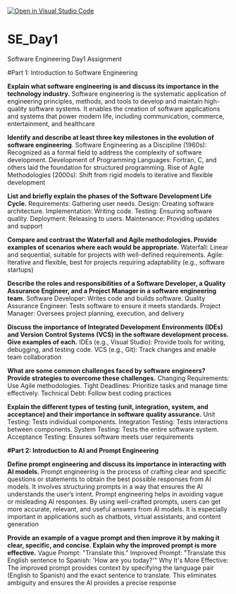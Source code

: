 [![Open in Visual Studio Code](https://classroom.github.com/assets/open-in-vscode-2e0aaae1b6195c2367325f4f02e2d04e9abb55f0b24a779b69b11b9e10269abc.svg)](https://classroom.github.com/online_ide?assignment_repo_id=18534171&assignment_repo_type=AssignmentRepo)
# SE_Day1
Software Engineering Day1 Assignment

#Part 1: Introduction to Software Engineering

**Explain what software engineering is and discuss its importance in the technology industry.**
Software engineering is the systematic application of engineering principles, methods, and tools to develop and maintain high-quality software systems.
It enables the creation of software applications and systems that power modern life, including communication, commerce, entertainment, and healthcare

**Identify and describe at least three key milestones in the evolution of software engineering**.
Software Engineering as a Discipline (1960s): Recognized as a formal field to address the complexity of software development.
Development of Programming Languages: Fortran, C, and others laid the foundation for structured programming.
Rise of Agile Methodologies (2000s): Shift from rigid models to iterative and flexible development​

**List and briefly explain the phases of the Software Development Life Cycle.**
Requirements: Gathering user needs.
Design: Creating software architecture.
Implementation: Writing code.
Testing: Ensuring software quality.
Deployment: Releasing to users.
Maintenance: Providing updates and support

**Compare and contrast the Waterfall and Agile methodologies. Provide examples of scenarios where each would be appropriate.**
Waterfall: Linear and sequential, suitable for projects with well-defined requirements.
Agile: Iterative and flexible, best for projects requiring adaptability (e.g., software startups)​

**Describe the roles and responsibilities of a Software Developer, a Quality Assurance Engineer, and a Project Manager in a software engineering team.**
Software Developer: Writes code and builds software.
Quality Assurance Engineer: Tests software to ensure it meets standards.
Project Manager: Oversees project planning, execution, and delivery

**Discuss the importance of Integrated Development Environments (IDEs) and Version Control Systems (VCS) in the software development process. Give examples of each.**
IDEs (e.g., Visual Studio): Provide tools for writing, debugging, and testing code.
VCS (e.g., Git): Track changes and enable team collaboration

**What are some common challenges faced by software engineers? Provide strategies to overcome these challenges.**
Changing Requirements: Use Agile methodologies.
Tight Deadlines: Prioritize tasks and manage time effectively.
Technical Debt: Follow best coding practices

**Explain the different types of testing (unit, integration, system, and acceptance) and their importance in software quality assurance.**
Unit Testing: Tests individual components.
Integration Testing: Tests interactions between components.
System Testing: Tests the entire software system.
Acceptance Testing: Ensures software meets user requirements

**#Part 2: Introduction to AI and Prompt Engineering**


**Define prompt engineering and discuss its importance in interacting with AI models.**
Prompt engineering is the process of crafting clear and specific questions or statements to obtain the best possible responses from AI models. It involves structuring prompts in a way that ensures the AI understands the user’s intent.
Prompt engineering helps in avoiding vague or misleading AI responses. By using well-crafted prompts, users can get more accurate, relevant, and useful answers from AI models. It is especially important in applications such as chatbots, virtual assistants, and content generation

**Provide an example of a vague prompt and then improve it by making it clear, specific, and concise. Explain why the improved prompt is more effective.**
Vague Prompt: "Translate this."
Improved Prompt: "Translate this English sentence to Spanish: 'How are you today?'"
Why It's More Effective: The improved prompt provides context by specifying the language pair (English to Spanish) and the exact sentence to translate. This eliminates ambiguity and ensures the AI provides a precise response
